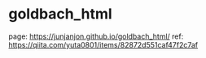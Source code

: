 # goldbach_html

page: https://junjanjon.github.io/goldbach_html/
ref: https://qiita.com/yuta0801/items/82872d551caf47f2c7af
